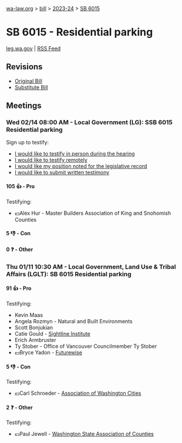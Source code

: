 [wa-law.org](/) > [bill](/bill/) > [2023-24](/bill/2023-24/) > [SB 6015](/bill/2023-24/sb/6015/)

# SB 6015 - Residential parking
[leg.wa.gov](https://app.leg.wa.gov/billsummary?BillNumber=6015&Year=2023&Initiative=false) | [RSS Feed](./rss.xml)

## Revisions
* [Original Bill](1/)
* [Substitute Bill](S/)

## Meetings
### Wed 02/14 08:00 AM - Local Government (LG): SSB 6015 Residential parking
Sign up to testify:
* [I would like to testify in person during the hearing](https://app.leg.wa.gov/csi/Testifier/Add?chamber=House&mId=31955&aId=159014&caId=24054&tId=1)
* [I would like to testify remotely](https://app.leg.wa.gov/csi/Testifier/Add?chamber=House&mId=31955&aId=159014&caId=24054&tId=2)
* [I would like my position noted for the legislative record](https://app.leg.wa.gov/csi/Testifier/Add?chamber=House&mId=31955&aId=159014&caId=24054&tId=3)
* [I would like to submit written testimony](https://app.leg.wa.gov/csi/Testifier/Add?chamber=House&mId=31955&aId=159014&caId=24054&tId=4)

#### 105 👍 - Pro
Testifying:
* 💵Alex Hur - Master Builders Association of King and Snohomish Counties

#### 5 👎 - Con

#### 0 ❓ - Other

### Thu 01/11 10:30 AM - Local Government, Land Use & Tribal Affairs (LGLT): SB 6015 Residential parking
#### 91 👍 - Pro
Testifying:
* Kevin Maas
* Angela Rozmyn - Natural and Built Environments
* Scott Bonjukian
* Catie Gould - [Sightline Institute](/org/sightline_institute/)
* Erich Armbruster
* Ty Stober - Office of Vancouver Councilmember Ty Stober
* 💵Bryce Yadon - [Futurewise](/org/futurewise/)

#### 5 👎 - Con
Testifying:
* 💵Carl Schroeder - [Association of Washington Cities](/org/association_of_washington_cities/)

#### 2 ❓ - Other
Testifying:
* 💵Paul Jewell - [Washington State Association of Counties](/org/washington_state_association_of_counties/)
